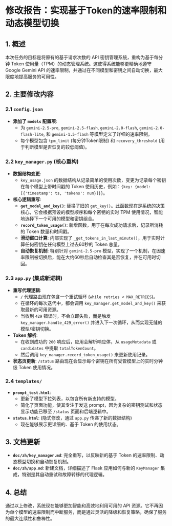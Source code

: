 # 修改报告：实现基于Token的速率限制和动态模型切换

## 1. 概述

本次任务的目标是将原有的基于请求次数的 API 密钥管理系统，重构为基于每分钟 Token 使用量（TPM）的动态管理系统。这使得系统能够更精确地遵守 Google Gemini API 的速率限制，并通过在不同模型和密钥之间自动切换，最大限度地提高服务的可用性。

## 2. 主要修改内容

### 2.1 `config.json`

-   **添加了 `models` 配置项**:
    -   为 `gemini-2.5-pro`, `gemini-2.5-flash`, `gemini-2.0-flash`, `gemini-2.0-flash-lite`, 和 `gemini-1.5-flash` 等模型定义了详细的速率限制。
    -   每个模型包含 `tpm_limit` (每分钟Token限制) 和 `recovery_threshold` (用于判断模型是否恢复的较低阈值)。

### 2.2 `key_manager.py` (核心重构)

-   **数据结构变更**:
    -   `key_usage.json` 的数据结构从记录简单的使用次数，变更为记录每个密钥在每个模型上带时间戳的 Token 使用历史，例如：`{key: {model: [{'timestamp': ts, 'tokens': num}]}}`。
-   **核心逻辑重写**:
    -   **`get_model_and_key()`**: 替换了旧的 `get_key()`。此函数现在是系统的决策核心，它会根据预设的模型顺序和每个密钥的实时 TPM 使用情况，智能地选择下一个可用的模型和密钥组合。
    -   **`record_token_usage()`**: 新增函数，用于在每次成功请求后，记录所消耗的 Token 数量和时间戳。
    -   **滑动窗口计算**: 内部实现了 `_get_tokens_in_last_minute()`，用于实时计算任何密钥在任何模型上过去60秒的 Token 总量。
    -   **自动恢复机制**: 特别针对 `gemini-2.5-pro` 模型，实现了一个机制，在因速率限制被切换后，能在大约60秒后自动检查其是否恢复，并在可用时切回。

### 2.3 `app.py` (集成新逻辑)

-   **重写代理逻辑**:
    -   `/` 代理路由现在包含一个重试循环 (`while retries < MAX_RETRIES`)。
    -   在循环的每次迭代中，都会调用 `key_manager.get_model_and_key()` 来获取最新的可用资源。
    -   当收到 `429` 错误时，不会立即失败，而是触发 `key_manager.handle_429_error()` 并进入下一次循环，从而实现无缝的模型/密钥切换。
-   **Token 解析**:
    -   在收到成功的 `200` 响应后，应用会解析响应体，从 `usageMetadata` 或 `candidates` 中提取 `totalTokenCount`。
    -   然后调用 `key_manager.record_token_usage()` 来更新使用记录。
-   **状态页更新**: `/status` 路由现在会显示每个密钥在所有受管模型上的实时分钟级 Token 使用情况。

### 2.4 `templates/`

-   **`prompt_test.html`**:
    -   更新了模型下拉列表，以包含所有新支持的模型。
    -   简化了页面功能，使其专注于发送 prompt，因为复杂的密钥测试和状态显示功能已移至 `/status` 页面和后端逻辑中。
-   **`status.html`**: (隐式修改，通过 `app.py` 传递了新的数据结构)
    -   现在能够展示更详细的、基于 Token 的使用状态。

## 3. 文档更新

-   **`doc/zh/key_manager.md`**: 完全重写，以反映新的基于 Token 的速率限制、动态模型切换和自动恢复机制。
-   **`doc/zh/app.md`**: 新建文档，详细描述了 Flask 应用如何与新的 `KeyManager` 集成，特别是其自动重试和故障转移的代理逻辑。

## 4. 总结

通过以上修改，系统现在能够更加智能和高效地利用可用的 API 资源。它不再因为单个模型的速率限制而中断服务，而是通过灵活的降级和恢复策略，确保了服务的最大连续性和鲁棒性。
